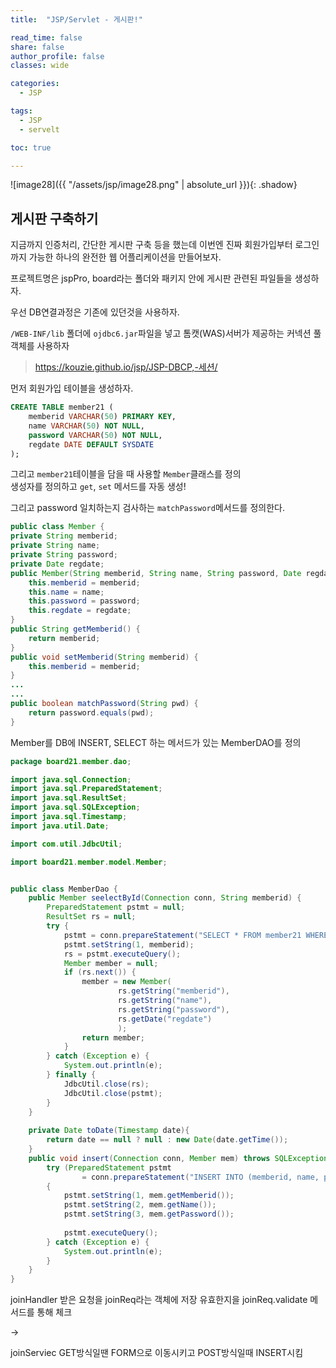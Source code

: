 ```yaml
---
title:  "JSP/Servlet - 게시판!"

read_time: false
share: false
author_profile: false
classes: wide

categories:
  - JSP

tags:
  - JSP
  - servelt

toc: true

---
```

![image28]({{ "/assets/jsp/image28.png" | absolute_url }}){: .shadow}  

## 게시판 구축하기

지금까지 인증처리, 간단한 게시판 구축 등을 했는데 이번엔 진짜 회원가입부터 로그인까지 가능한 하나의 완전한 웹 어플리케이션을 만들어보자.  

프로젝트명은 jspPro, board라는 폴더와 패키지 안에 게시판 관련된 파일들을 생성하자.  

우선 DB연결과정은 기존에 있던것을 사용하자.  


`/WEB-INF/lib` 폴더에 `ojdbc6.jar`파일을 넣고 톰캣(WAS)서버가 제공하는 커넥션 풀 객체를 사용하자  

> https://kouzie.github.io/jsp/JSP-DBCP,-세션/

먼저 회원가입 테이블을 생성하자.  

```sql
CREATE TABLE member21 (
    memberid VARCHAR(50) PRIMARY KEY,
    name VARCHAR(50) NOT NULL,
    password VARCHAR(50) NOT NULL,
    regdate DATE DEFAULT SYSDATE
);
```
그리고 `member21`테이블을 담을 때 사용할 `Member`클래스를 정의  
생성자를 정의하고 `get`, `set` 메서드를 자동 생성!  

그리고 password 일치하는지 검사하는 `matchPassword`메서드를 정의한다.  


```java
public class Member {
private String memberid;
private String name;
private String password;
private Date regdate;
public Member(String memberid, String name, String password, Date regdate) {
	this.memberid = memberid;
	this.name = name;
	this.password = password;
	this.regdate = regdate;
}
public String getMemberid() {
	return memberid;
}
public void setMemberid(String memberid) {
	this.memberid = memberid;
}
...
...
public boolean matchPassword(String pwd) {
	return password.equals(pwd);
}
```

Member를 DB에 INSERT, SELECT 하는 메서드가 있는 MemberDAO를 정의
```java
package board21.member.dao;

import java.sql.Connection;
import java.sql.PreparedStatement;
import java.sql.ResultSet;
import java.sql.SQLException;
import java.sql.Timestamp;
import java.util.Date;

import com.util.JdbcUtil;

import board21.member.model.Member;


public class MemberDao {
	public Member seelectById(Connection conn, String memberid) {
		PreparedStatement pstmt = null;
		ResultSet rs = null;
		try {
			pstmt = conn.prepareStatement("SELECT * FROM member21 WHERE memberid = ?");
			pstmt.setString(1, memberid);
			rs = pstmt.executeQuery();
			Member member = null;
			if (rs.next()) {
				member = new Member(
						rs.getString("memberid"),
						rs.getString("name"),
						rs.getString("password"),
						rs.getDate("regdate")
						);
				return member;
			}
		} catch (Exception e) {
			System.out.println(e);
		} finally {
			JdbcUtil.close(rs);
			JdbcUtil.close(pstmt);
		}
	}
	
	private Date toDate(Timestamp date){
		return date == null ? null : new Date(date.getTime());
	}
	public void insert(Connection conn, Member mem)	throws SQLException {
		try (PreparedStatement pstmt 
				= conn.prepareStatement("INSERT INTO (memberid, name, password) member21 value(?,?,?)");)
		{
			pstmt.setString(1, mem.getMemberid());
			pstmt.setString(2, mem.getName());
			pstmt.setString(3, mem.getPassword());
			
			pstmt.executeQuery();
		} catch (Exception e) {
			System.out.println(e);
		}
	}
}

```

joinHandler
받은 요청을 joinReq라는 객체에 저장
유효한지을 joinReq.validate 메서드를 통해 체크



 -> 

joinServiec
GET방식일땐 FORM으로 이동시키고
POST방식일때 INSERT시킴